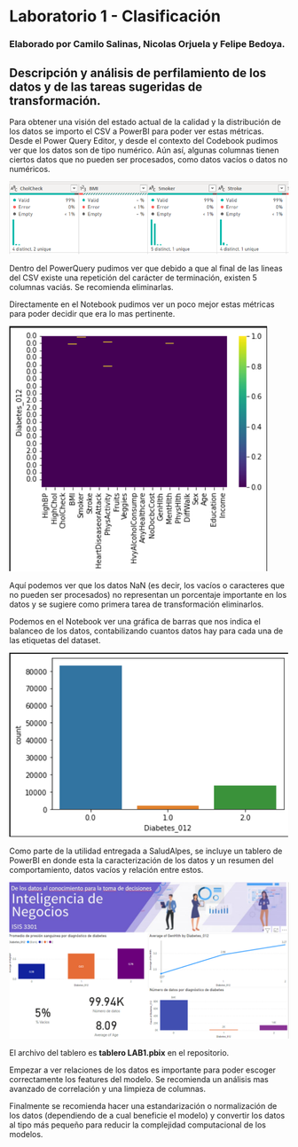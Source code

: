 # Laboratorio 1 - Clasificación

### Elaborado por Camilo Salinas, Nicolas Orjuela y Felipe Bedoya.

## Descripción y análisis de perfilamiento de los datos y de las tareas sugeridas de transformación.

Para obtener una visión del estado actual de la calidad y la distribución de los datos se importo el CSV a PowerBI para poder ver estas métricas. Desde el Power Query Editor, y desde el contexto del Codebook pudimos ver que los datos son de tipo numérico. Aún así, algunas columnas tienen ciertos datos que no pueden ser procesados, como datos vacíos o datos no numéricos.

![Perfilamiento de datos PowerBI](./img/perfilamiento_powerbi.png)

Dentro del PowerQuery pudimos ver que debido a que al final de las lineas del CSV existe una repetición del carácter de terminación, existen 5 columnas vaciás. Se recomienda eliminarlas.

Directamente en el Notebook pudimos ver un poco mejor estas métricas para poder decidir que era lo mas pertinente.

![Heatmap de datos Notebook](./img/heatmap_isna.png)

Aquí podemos ver que los datos NaN (es decir, los vacíos o caracteres que no pueden ser procesados) no representan un porcentaje importante en los datos y se sugiere como primera tarea de transformación eliminarlos.

Podemos en el Notebook ver una gráfica de barras que nos indica el balanceo de los datos, contabilizando cuantos datos hay para cada una de las etiquetas del dataset.

![Desbalanceo de datos Notebook](./img/desbalanceo.png)

Como parte de la utilidad entregada a SaludAlpes, se incluye un tablero de PowerBI en donde esta la caracterización de los datos y un resumen del comportamiento, datos vacíos y relación entre estos.

![Tablero PowerBI](./img/tablero.png)

El archivo del tablero es **tablero LAB1.pbix** en el repositorio.

Empezar a ver relaciones de los datos es importante para poder escoger correctamente los features del modelo. Se recomienda un análisis mas avanzado de correlación y una limpieza de columnas.

Finalmente se recomienda hacer una estandarización o normalización de los datos (dependiendo de a cual beneficie el modelo) y convertir los datos al tipo más pequeño para reducir la complejidad computacional de los modelos.
